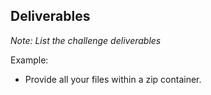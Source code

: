 ## Deliverables
_Note: List the challenge deliverables_

Example:
- Provide all your files within a zip container.